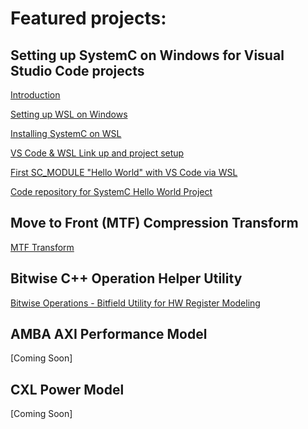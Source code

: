 # Featured projects:

## Setting up SystemC on Windows for Visual Studio Code projects

[Introduction](https://pgudadhe.github.io/SystemC-Setup-for-VSCode-Windows)

[Setting up WSL on Windows](https://pgudadhe.github.io/SystemC-Setup-for-VSCode-Windows/wsl)

[Installing SystemC on WSL](https://pgudadhe.github.io/SystemC-Setup-for-VSCode-Windows/systemc)

[VS Code & WSL Link up and project setup](https://pgudadhe.github.io/SystemC-Setup-for-VSCode-Windows/systemc)

[First SC_MODULE "Hello World" with VS Code via WSL](https://pgudadhe.github.io/SystemC-Setup-for-VSCode-Windows/vscode_sc_hello_world_cpp)

[Code repository for SystemC Hello World Project](https://github.com/pgudadhe/SC_Remote)


## Move to Front (MTF) Compression Transform
[MTF Transform](https://github.com/pgudadhe/MTF-Transform)

## Bitwise C++ Operation Helper Utility
[Bitwise Operations - Bitfield Utility for HW Register Modeling](https://github.com/pgudadhe/BitwiseOperations)

## AMBA AXI Performance Model 
[Coming Soon]

## CXL Power Model
[Coming Soon]

